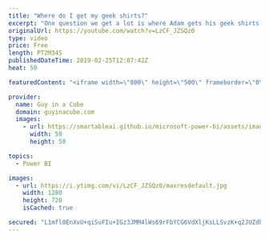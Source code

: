 ```yaml
---
title: "Where do I get my geek shirts?"
excerpt: "One question we get a lot is where Adam gets his geek shirts from. That question is answered in this video.   ******** LET'S CONNECT! ********  -- http://twitter.com/guyinacube -- http://twitter.com/awsaxton -- http://twitter.com/patrickdba -- http://www.facebook.com/guyinacube -- https://www.instagram.com/guyinacube/"
originalUrl: https://youtube.com/watch?v=LzCF_JZSQz0
type: video
price: Free
length: PT2M34S
publishedDateTime: 2019-02-25T12:07:42Z
heat: 50

featuredContent: "<iframe width=\"800\" height=\"500\" frameborder=\"0\" src=\"https://www.youtube.com/embed/LzCF_JZSQz0\" allow=\"accelerometer; autoplay; encrypted-media; gyroscope; picture-in-picture\" allowfullscreen></iframe>"

provider:
  name: Guy in a Cube
  domain: guyinacube.com
  images:
    - url: https://smartableai.github.io/microsoft-power-bi/assets/images/organizations/guyinacube.com-50x50.jpg
      width: 50
      height: 50

topics:
  - Power BI

images:
  - url: https://i.ytimg.com/vi/LzCF_JZSQz0/maxresdefault.jpg
    width: 1280
    height: 720
    isCached: true

secured: "L1mfl0EnXvU+qiSuFIu+IGz3JMM4lWs69rFbYCG6VdXljKsLLSvzK+q2JUZdhErPRzxtJIfVmnvKvGxh7heqc+pIOK5XxwvvFner4tHecK2lRcM9wloI+7ZxsQhDAlPmU58y7MKBF5Qdn4Cvg2WESHeBDwB4MmlUSJrBOeMB1wfRhYhJbNZc/Ltkx2eDHttBk4mnBWXAwZSG4ZZdk4/nHyUPEphlUOkpJlbWEL1+tJXrrA+EdAaxAql3KHlPeP7F7I/T2xm4uUPDLJeyYCatJu6AVb0FhkofC2tEo47gUUgAltHBa8B1m1qoTgEUV/aIsBO7s7OOE211t8nKL8dYTob4K7yJRXttkoJ2eEdK5drgdezw94xNb//JHp1n98X83mvdEMvYmLEHuhwk268a/JUpbKzALWEnRsTG7hgg1S8=;XZWpsnK/ea0EU0P8ZaJhhg=="
---
```


